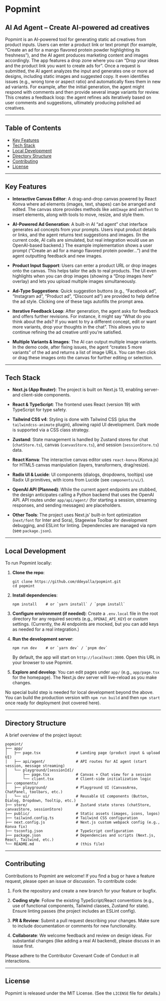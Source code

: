 # Popmint

## AI Ad Agent – Create AI-powered ad creatives

Popmint is an AI-powered tool for generating static ad creatives from product inputs. Users can enter a product link or text prompt (for example, “Create an ad for a mango flavored protein powder highlighting its freshness”), and the AI agent produces marketing content and images accordingly. The app features a drop zone where you can “Drop your ideas and the product link you want to create ads for”. Once a request is submitted, the AI agent analyzes the input and generates one or more ad designs, including static images and suggested copy. It even identifies issues (e.g., wrong tone or aspect ratio) and automatically fixes them in new ad variants. For example, after the initial generation, the agent might respond with comments and then provide several image variants for review. This creates a feedback loop: the agent refines ads iteratively based on user comments and suggestions, ultimately producing polished ad creatives.

---

## Table of Contents

- [Key Features](#key-features)
- [Tech Stack](#tech-stack)
- [Local Development](#local-development)
- [Directory Structure](#directory-structure)
- [Contributing](#contributing)
- [License](#license)

---

## Key Features

- **Interactive Canvas Editor**: A drag-and-drop canvas powered by React Konva where ad elements (images, text, shapes) can be arranged and edited. The canvas store provides methods like `addImage` and `addText` to insert elements, along with tools to move, resize, and style them.

- **AI-Powered Ad Generation**: A built-in AI “ad agent” chat interface generates ad concepts from your prompts. Users input product details or links, and the agent returns text suggestions and images. (In the current code, AI calls are simulated, but real integration would use an OpenAI-based backend.) The example implementation shows a user prompt (“Create an ad for a mango flavored protein powder…”) and the agent outputting feedback and new images.

- **Product Input Support**: Users can enter a product URL or drop images onto the canvas. This helps tailor the ads to real products. The UI even highlights when you can drop images (showing a “Drop images here” overlay) and lets you upload multiple images simultaneously.

- **Ad-Type Suggestions**: Quick suggestion buttons (e.g., “Facebook ad”, “Instagram ad”, “Product ad”, “Discount ad”) are provided to help define the ad style. Clicking one of these tags autofills the prompt area.

- **Iterative Feedback Loop**: After generation, the agent asks for feedback and offers further revisions. For instance, it might say “What do you think about the ads? If you want to try a different concept, edit or want more variants, drop your thoughts in the chat”. This allows you to continue refining the ad creative until you’re satisfied.

- **Multiple Variants & Images**: The AI can output multiple image variants. In the demo code, after fixing issues, the agent “creates 5 more variants” of the ad and returns a list of image URLs. You can then click or drag these images onto the canvas for further editing or selection.

---

## Tech Stack

- **Next.js (App Router)**: The project is built on Next.js 13, enabling server- and client-side components.

- **React & TypeScript**: The frontend uses React (version 19) with TypeScript for type safety.

- **Tailwind CSS v4**: Styling is done with Tailwind CSS (plus the `tailwindcss-animate` plugin), allowing rapid UI development. Dark mode is supported via a CSS class strategy.

- **Zustand**: State management is handled by Zustand stores for chat (`chatStore.ts`), canvas (`canvasStore.ts`), and session (`sessionStore.ts`) data.

- **React Konva**: The interactive canvas editor uses `react-konva` (Konva.js) for HTML5 canvas manipulation (layers, transformers, drag/resize).

- **Radix UI & Lucide**: UI components (dialogs, dropdowns, tooltips) use Radix UI primitives, with icons from Lucide (see `components/ui/`).

- **OpenAI API (Planned)**: While the current agent endpoints are stubbed, the design anticipates calling a Python backend that uses the OpenAI API. API routes under `app/api/agent/` (for starting a session, streaming responses, and sending messages) are placeholders.

- **Other Tools**: The project uses Next.js’ built-in font optimization (`next/font` for Inter and Sora), Stagewise Toolbar for development debugging, and ESLint for linting. Dependencies are managed via npm (see `package.json`).

---

## Local Development

To run Popmint locally:

1. **Clone the repo**:
   ```
   git clone https://github.com/ddeyalla/popmint.git
   cd popmint
   ```

2. **Install dependencies**:
   ```
   npm install    # or `yarn install` / `pnpm install`
   ```

3. **Configure environment (if needed)**: Create a `.env.local` file in the root directory for any required secrets (e.g., `OPENAI_API_KEY`) or custom settings. (Currently, the AI endpoints are mocked, but you can add keys as needed for a real integration.)

4. **Run the development server**:
   ```
   npm run dev    # or `yarn dev` / `pnpm dev`
   ```
   By default, the app will start on `http://localhost:3000`. Open this URL in your browser to use Popmint.

5. **Explore and develop**: You can edit pages under `app/` (e.g., `app/page.tsx` for the homepage). The Next.js dev server will live-reload as you make changes.

No special build step is needed for local development beyond the above. You can build the production version with `npm run build` and then `npm start` once ready for deployment (not covered here).

---

## Directory Structure

A brief overview of the project layout:

```
popmint/
├── app/                        
│   ├── page.tsx                # Landing page (product input & upload UI)
│   ├── api/agent/              # API routes for AI agent (start session, message streaming)
│   └── playground/[sessionId]/
│       ├── page.tsx            # Canvas + Chat view for a session
│       └── client.tsx          # Client-side initialization logic
├── components/                 
│   ├── playground/             # Playground UI (CanvasArea, ChatPanel, toolbars, etc.)
│   └── ui/                     # Reusable UI components (Button, Dialog, Dropdown, Tooltip, etc.)
├── store/                      # Zustand state stores (chatStore, canvasStore, sessionStore)
├── public/                     # Static assets (images, icons, logos)
├── tailwind.config.ts          # Tailwind CSS configuration
├── next.config.js              # Next.js custom webpack config (e.g., Konva fix)
├── tsconfig.json               # TypeScript configuration
├── package.json                # Dependencies and scripts (Next.js, React, Tailwind, etc.)
└── README.md                   # (this file)
```

---

## Contributing

Contributions to Popmint are welcome! If you find a bug or have a feature request, please open an issue or discussion. To contribute code:

1. Fork the repository and create a new branch for your feature or bugfix.

2. **Coding style**: Follow the existing TypeScript/React conventions (e.g., use of functional components, Tailwind classes, Zustand for state). Ensure linting passes (the project includes an ESLint config).

3. **PR & Review**: Submit a pull request describing your changes. Make sure to include documentation or comments for new functionality.

4. **Collaborate**: We welcome feedback and review on design ideas. For substantial changes (like adding a real AI backend), please discuss in an issue first.

Please adhere to the Contributor Covenant Code of Conduct in all interactions.

---

## License

Popmint is released under the MIT License. (See the `LICENSE` file for details.)
